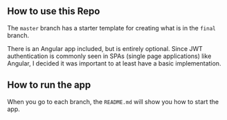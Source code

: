 ## How to use this Repo

The `master` branch has a starter template for creating what is in the `final` branch.

There is an Angular app included, but is entirely optional.  Since JWT authentication is commonly seen in SPAs (single page applications) like Angular, I decided it was important to at least have a basic implementation.

## How to run the app

When you go to each branch, the `README.md` will show you how to start the app.
